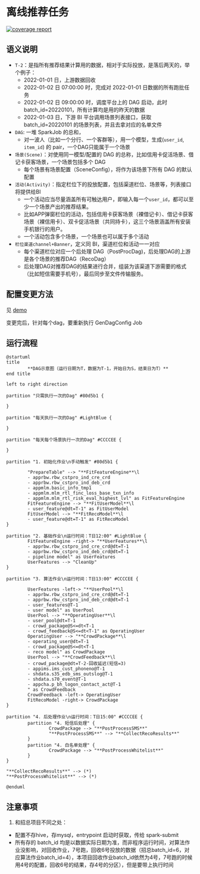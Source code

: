 # 离线推荐任务

[![coverage report](https://git.tianrang-inc.com/rec-system/bos/offline-reco-jobs/badges/master/coverage.svg)](https://git.tianrang-inc.com/rec-system/bos/offline-reco-jobs/-/commits/master)

## 语义说明

- `T-2`：是指所有推荐结果计算用的数据，相对于实际投放，是落后两天的，举个例子：
  - 2022-01-01 日，上游数据回收
  - 2022-01-02 日 07:00:00 时，完成对 2022-01-01 日数据的所有跑批任务
  - 2022-01-02 日 09:00:00 时，调度平台上的 DAG 启动，此时 batch_id=20220101，所有计算均是用的昨天的数据
  - 2022-01-03 日，下游 BI 平台调用场景列表接口，获取 batch_id=20220101 的场景列表，并且去拿对应的名单文件
- `DAG`: 一堆 SparkJob 的总和，
  - 对一波人（比如一个分行、一个客群等），用一个模型，生成(`user_id`, `item_id`) 的 pair，一个DAG只能属于一个场景
- `场景(Scene)`：对使用同一模型/配置的 DAG 的总称，比如信用卡促活场景、借记卡获客场景，一个场景包括多个 DAG
  - 每个场景有场景配置（SceneConfig），将作为该场景下所有 DAG 的默认配置
- `活动(Activity)`：指定栏位下的投放配置，包括渠道栏位、场景等，列表接口将提供给BI
  - 一个活动应当尽量涵盖所有可触达用户，即输入每一个`user_id`，都可以至少一个场景产出的推荐结果。
  - 比如APP弹窗栏位的活动，包括信用卡获客场景（裸借记卡）、借记卡获客场景（裸信用卡）、双卡促活场景（共同持卡），这三个场景涵盖所有安装手机银行的用户。
  - 一个活动包含多个场景，一个场景也可以属于多个活动
- `栏位渠道channel+Banner`，定义同 BI，渠道栏位和活动一一对应
  - 每个渠道栏位对应一个后处理 DAG（PostProcDag)，后处理DAG的上游是各个场景的推荐DAG（RecoDag）
  - 后处理DAG对推荐DAG的结果进行合并，组装为该渠道下游需要的格式（比如短信需要手机号），最后同步至文件传输服务。


## 配置变更方法

见 [demo](http://172.18.192.89:38085)

变更完后，针对每个dag，要重新执行 GenDagConfig Job


## 运行流程

```plantuml
@startuml
title
        **DAG示意图（运行日期为T，数据为T-1，开始日为S，结束日为T）**
end title

left to right direction

partition "只需执行一次的Dag" #80d5b1 {

}

partition "每天执行一次的Dag" #LightBlue {

}

partition "每天每个场景执行一次的Dag" #CCCCEE {

}

partition "1. 初始化作业\n手动触发" #80d5b1 {

        "PrepareTable" --> "**FitFeatureEngine**\l
        - apprbw.rbw_cstpro_ind_cre_crd
        - apprbw.rbw_cstpro_ind_deb_crd
        - appmlm.basic_info_tmp1
        - appmlm.mlm_rtl_finc_loss_base_txn_info
        - appmlm.mlm_rtl_risk_eval_highest_lvl" as FitFeatureEngine
        FitFeatureEngine --> "**FitUserModel**\l
        - user_feature@dt=T-1" as FitUserModel
        FitUserModel --> "**FitRecoModel**\l
        - user_feature@dt=T-1" as FitRecoModel
}

partition "2. 基础作业\n运行时间：T日12:00" #LightBlue {
        FitFeatureEngine -right-> "**UserFeatures**\l
        - apprbw.rbw_cstpro_ind_cre_crd@dt=T-1
        - apprbw.rbw_cstpro_ind_deb_crd@dt=T-1
        - pipeline model" as UserFeatures
        UserFeatures --> "CleanUp"
}

partition "3. 算法作业\n运行时间：T日13:00" #CCCCEE {

        UserFeatures -left-> "**UserPool**\l
        - apprbw.rbw_cstpro_ind_cre_crd@dt=T-1
        - apprbw.rbw_cstpro_ind_deb_crd@dt=T-1
        - user_features@T-1
        - user model" as UserPool
        UserPool --> "**OperatingUser**\l
        - user_pool@dt=T-1
        - crowd_package@S<=dt<T-1
        - crowd_feedback@S<=dt<T-1" as OperatingUser
        OperatingUser --> "**CrowdPackage**\l
        - operating_user@dt=T-1
        - crowd_package@S<=dt<T-1
        - reco model" as CrowdPackage
        UserPool --> "**CrowdFeedback**\l
        - crowd_package@dt=T-2-回收延迟(短信=3)
        - appims.ims_cust_phoneno@T-1
        - shdata.s35_edb_sms_outslog@T-1
        - shdata.s70_event@T-1
        - appcha.p_bh_logon_contact_act@T-1
        " as CrowdFeedback
        CrowdFeedback -left-> OperatingUser
        FitRecoModel -right-> CrowdPackage
}

partition "4. 后处理作业\n运行时间：T日15:00" #CCCCEE {
        partition "4. 短信后处理" {
                CrowdPackage --> "**PostProcessSMS**"
                "**PostProcessSMS**" --> "**CollectRecoResults**"
        }
        partition "4. 白名单处理" {
                CrowdPackage --> "**PostProcessWhitelist**"
        }
}

"**CollectRecoResults**" --> (*)
"**PostProcessWhitelist**" --> (*)

@enduml
```


## 注意事项

1. 和招总项目不同之处：
  - 配置不存hive，存mysql，entrypoint 启动时获取，传给 spark-submit
  - 所有存的 batch\_id 均是以数据实际日期为准，而非程序运行时间，对算法作业没影响，对回收作业，7号跑，回收6号投放的数据（招总batch\_id=6，对应算法作业batch_id=4），本项目回收作业batch\_id依然为4号，7号跑的时候用4号的配置，回收6号的结果，存4号的分区），但是要带上执行时间

